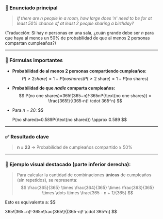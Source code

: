 
### 🧾 Enunciado principal

> _If there are n people in a room, how large does 'n' need to be for at least 50% chance of at least 2 people sharing a birthday?_

(Traducción: Si hay _n_ personas en una sala, ¿cuán grande debe ser _n_ para que haya al menos un 50% de probabilidad de que al menos 2 personas compartan cumpleaños?)

---

### 🧮 Fórmulas importantes

- **Probabilidad de al menos 2 personas compartiendo cumpleaños:**
    $$
    P(≥2 share)=1−P(no shares)P(\geq 2 \text{ share}) = 1 - P(\text{no shares})
    $$
- **Probabilidad de que _nadie_ comparta cumpleaños:**
    $$
        P(no one shares)=365!(365−n)!⋅365nP(\text{no one shares}) = \frac{365!}{(365-n)! \cdot 365^n}
    $$
    
- Para _n = 20_:
    $$
    
    P(no shared)≈0.589P(\text{no shared}) \approx 0.589
    $$

---

### ✅ Resultado clave

> **n = 23** → Probabilidad de cumpleaños compartido ≥ 50%

---

### 🔢 Ejemplo visual destacado (parte inferior derecha):

> Para calcular la cantidad de combinaciones **únicas** de cumpleaños (sin repetidos), se representa:
    $$
\frac{365}{365} \times \frac{364}{365} \times \frac{363}{365} \times \dots \times \frac{365 - n + 1}{365}
    $$

Esto es equivalente a:
 $$

365!(365−n)!⋅365n\frac{365!}{(365-n)! \cdot 365^n}
    $$
